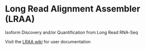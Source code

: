 # Long Read Alignment Assembler (LRAA)

Isoform Discovery and/or Quantification from Long Read RNA-Seq

Visit the [LRAA wiki](https://github.com/MethodsDev/LongReadAlignmentAssembler/wiki) for user documentation

